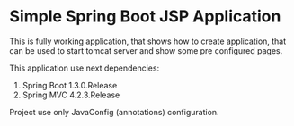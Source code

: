 # Simple Spring Boot JSP Application
This is fully working application, that shows how to create application, that can be used to start tomcat server and show some pre configured pages.

This application use next dependencies:

1. Spring Boot 1.3.0.Release
2. Spring MVC 4.2.3.Release

Project use only JavaConfig (annotations) configuration.
